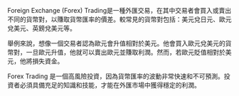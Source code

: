 

Foreign Exchange (Forex) Trading是一種外匯交易，在其中交易者會買入或賣出不同的貨幣對，以賺取貨幣匯率的價差。較常見的貨幣對包括：美元兌日元、歐元兌美元、英鎊兌美元等。

舉例來說，想像一個交易者認為歐元會升值相對於美元。他會買入歐元兌美元的貨幣對，一旦歐元升值，他就可以賣出歐元並賺取利潤。然而，若歐元貶值相對於美元，他將損失資金。

Forex Trading 是一個高風險投資，因為貨幣匯率的波動非常快速和不可預測。投資者必須具備充足的知識和技能，才能在外匯市場中獲得穩定的利潤。